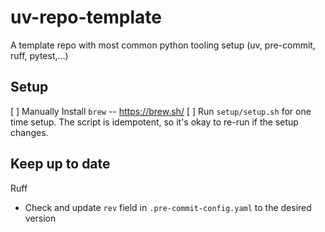 # uv-repo-template

A template repo with most common python tooling setup (uv, pre-commit, ruff, pytest,...)

## Setup

[ ] Manually Install `brew` -- https://brew.sh/
[ ] Run `setup/setup.sh` for one time setup. The script is idempotent, so it's okay to re-run if the setup changes.

## Keep up to date

Ruff

- Check and update `rev` field in `.pre-commit-config.yaml` to the desired version
